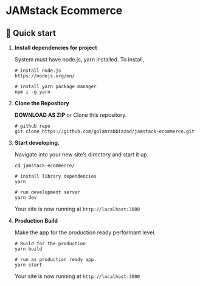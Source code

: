# JAMstack Ecommerce

## 🚀 Quick start

1. **Install dependencies for project**

   System must have node.js, yarn installed. To install,

   ```shell
   # install node.js
   https://nodejs.org/en/

   # install yarn package manager
   npm i -g yarn
   ```

1. **Clone the Repository**

   **DOWNLOAD AS ZIP** or Clone this repository.

   ```shell
   # github repo
   git clone https://github.com/golamrabbiazad/jamstack-ecommerce.git
   ```

1. **Start developing.**

   Navigate into your new site’s directory and start it up.

   ```shell
   cd jamstack-ecommerce/

   # install library dependencies
   yarn

   # run development server
   yarn dev
   ```

   Your site is now running at `http://localhost:3000`

1. **Production Build**

   Make the app for the production ready performant level.

      ```shell
   # Build for the production
   yarn build

   # run as production ready app.
   yarn start
   ```

   Your site is now running at `http://localhost:3000`
